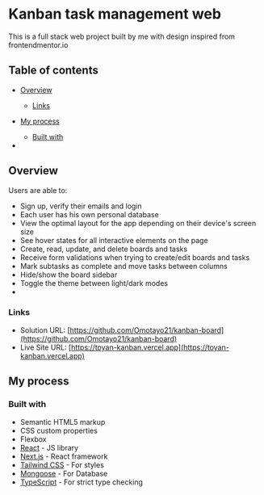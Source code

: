 # Kanban task management web 

This is a full stack web project built by me with design inspired from frontendmentor.io

## Table of contents

- [Overview](#overview)
  
  - [Links](#links)
- [My process](#my-process)
  - [Built with](#built-with)
- 

## Overview



Users are able to:

- Sign up, verify their emails and login
- Each user has his own personal database
- View the optimal layout for the app depending on their device's screen size
- See hover states for all interactive elements on the page
- Create, read, update, and delete boards and tasks
- Receive form validations when trying to create/edit boards and tasks
- Mark subtasks as complete and move tasks between columns
- Hide/show the board sidebar
- Toggle the theme between light/dark modes
-

### Links

- Solution URL: [https://github.com/Omotayo21/kanban-board](https://github.com/Omotayo21/kanban-board)
- Live Site URL: [https://toyan-kanban.vercel.app](https://toyan-kanban.vercel.app)

## My process

### Built with

- Semantic HTML5 markup
- CSS custom properties
- Flexbox
- [React](https://reactjs.org/) - JS library
- [Next.js](https://nextjs.org/) - React framework
- [Tailwind CSS](https://tailwindcss.com/) - For styles
- [Mongoose](https://mongoosejs.com/) - For Database
- [TypeScript](https://www.typescriptlang.org/) - For strict type checking

